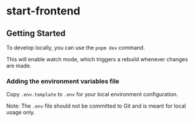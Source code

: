 # start-frontend

## Getting Started

To develop locally, you can use the `pnpm dev` command.

This will enable watch mode, which triggers a rebuild whenever changes are made.

### Adding the environment variables file

Copy `.env.template` to `.env` for your local environment configuration.

Note: The `.env` file should not be committed to Git and is meant for local usage only.
